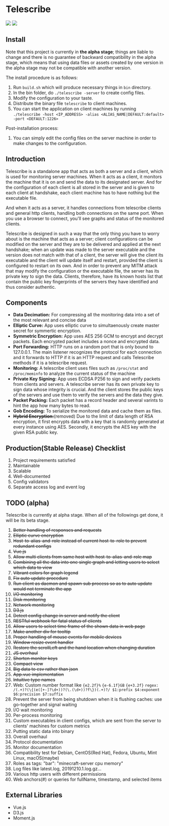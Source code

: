 # Telescribe

![](https://img.shields.io/badge/-mini%20project-orange) ![](https://img.shields.io/badge/created-‘19%20Sep%2016-9cf)

## Install

Note that this project is currently in **the alpha stage**; things are liable to change and there is no guarantee of backward compatibility in the alpha stage, which means that using data files or assets created by one version in the alpha stage may not be compatible with another version.

The install procedure is as follows:

1. Run `build.sh` which will produce necessary things in `bin` directory.
1. In the bin folder, do `./telescribe -server` to create config files.
1. Modify the configuration to your taste.
1. Distribute the binary file `telescribe` to client machines.
1. You can start the application on client machines by running `./telescribe -host <IP_ADDRESS> -alias <ALIAS_NAME|DEFAULT:default> -port <DEFAULT:1226>`

Post-installation process:

1. You can simply edit the config files on the server machine in order to make changes to the configuration.

## Introduction

Telescribe is a standalone app that acts as both a server and a client, which is used for monitoring server machines. When it acts as a client, it monitors the machine that it is on and send the data to its designated server. And for the configuration of each client is all stored in the server and is given to each client at handshake, each client machine has to have nothing but the executable file.

And when it acts as a server, it handles connections from telescribe clients and general http clients, handling both connections on the same port. When you use a browser to connect, you'll see graphs and status of the monitored clients.

Telescribe is designed in such a way that the only thing you have to worry about is the machine that acts as a server; client configurations can be modified on the server and they are to be delivered and applied at the next handshake; when an update was made to the server executable and the version does not match with that of a client, the server will give the client its executable and the client will update itself and restart, provided the client is configured to restart on its own. And in order to prevent any MITM attack that may modify the configuration or the executable file, the server has its private key to sign the data. Clients, therefore, have its known hosts list that contain the public key fingerprints of the servers they have identified and thus consider authentic.

## Components

- **Data Decimation:** For compressing all the monitoring data into a set of the most relevant and concise data
- **Elliptic Curve:** App uses elliptic curve to simultaenously create master secret for symmertic encryption.
- **Symmetric Encryption:** App uses AES 256 GCM to encrypt and decrypt packets. Each encrypted packet includes a nonce and encrypted data.
- **Port Forwarding:** HTTP runs on a random port that is only bound to 127.0.0.1. The main listener recognizes the protocol for each connection and it forwards to HTTP if it is an HTTP request and calls Telescribe methods if it is a telescribe request.
- **Monitoring:** A telescribe client uses files such as `/proc/stat` and `/proc/meminfo` to analyze the current status of the machine
- **Private Key Signing:** App uses ECDSA P256 to sign and verify packets from clients and servers. A telescribe server has its own private key to sign data whose integrity is crucial. And the client stores the public keys of the servers and use them to verify the servers and the data they give.
- **Packet Packing:** Each packet has a record header and several varints to hint the app how many bytes to read.
- **Gob Encoding:** To serialize the monitored data and cache them as files.
- **~~Hybrid Encryption:~~**(removed) Due to the limit of data length of RSA encryption, it first encrypts data with a key that is randomly generated at every instance using AES. Secondly, it encrypts the AES key with the given RSA public key.

## Production(Stable Release) Checklist

1. Project requirements satisfied
1. Maintainable
1. Scalable
1. Well-documented
1. Config validators
1. Separate access log and event log

## TODO (alpha)

Telescribe is currently at alpha stage. When all of the followings get done, it will be its beta stage.

1. ~~Better handling of responses and requests~~
1. ~~Elliptic curve encryption~~
1. ~~Host-to-alias-and-role instead of current host-to-role to prevent redundant configs~~
1. ~~Vue.js~~
1. ~~Allow multi clients from same host with host-to-alias-and-role map~~
1. ~~Combining all the data into one single graph and letting users to select which data to view~~
1. ~~Vibrant colors for graph legend~~
1. ~~Fix auto update procedure~~
1. ~~Run client as daemon and spawn sub process so as to auto update would not terminate the app~~
1. ~~I/O monitoring~~
1. ~~Disk monitoring~~
1. ~~Network monitoring~~
1. ~~D3.js~~
1. ~~Detect config change in server and notify the client~~
1. ~~RESTful webhook for fatal status of clients~~
1. ~~Allow users to select time frame of the shown data in web page~~
1. ~~Make another div for tooltip~~
1. ~~Proper handling of mouse events for mobile devices~~
1. ~~Window resize event handler~~
1. ~~Restore the scrollLeft and the hand location when changing duration~~
1. ~~JS overhaul~~
1. ~~Shorten monitor keys~~
1. ~~Compact view~~
1. ~~Big data to csv rather than json~~
1. ~~App.vue implementation~~
1. ~~Intuitive type names~~
1. Web: Custom number format like `{e2.2f}%` `{e-6.1f}GB` `{e+3.2f}` `regex: /(.+)?(\{(e([+-]?\d+))?(\.(\d+))?f\})(.+)?/ $1:prefix $4:exponent $6:precision $7:suffix`
1. Prevent the server from being shutdown when it is flushing caches: use go-together and signal waiting
1. I/O wait monitoring
1. Per-process monitoring
1. Custom executables in client configs, which are sent from the server to clients' machines for custom metrics
1. Putting static data into binary
1. Overall overhaul
1. Protocol documentation
1. Monitor documentation
1. Compatibility test for Debian, CentOS(Red Hat), Fedora, Ubuntu, Mint Linux, macOS(maybe)
1. Roles as tags: "bar": "minecraft-server cpu memory"
1. Log files like latest.log, 20191210.1.log.gz...
1. Various http users with different permissions
1. Web anchors(#) or queries for fullName, timestamp, and selected items

## External Libraries
- Vue.js
- D3.js
- Moment.js
